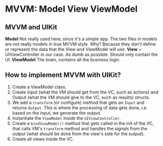 #  MVVM: Model View ViewModel

## **MVVM and UIKit**

**Model**
Not really used here, since it's a simple app. The two files in models are not really models in true MVVM style.
Why? Because they don't define or represent the data that the View and ViewModel will use.
**View** = UIViewController in our case.
As dumb as possible. Should only contain the UI.
**ViewModel**
The brain, contains all the business logic.

## **How to implement MVVM with UIKit?**
1. Create a ViewModel class.
2. Create Input (what the VM should get from the VC, such as actions) and Output (what the VM should give to the VC, such as results) structs.
3. We add a `transform` (or configure) method that gets an `Input` and returns `Output`. This is where the processing of data gets done, i.e. based on the input, we generate the output.
4. Instantiate the `ViewModel` inside the `UIViewController`.
5. Create a `bindViewModel()` method that gets called in the init of the VC, that calls VM's `transform` method and handles the signals from the output (what should be done from the view's side for the output).
6. Create all views inside the VC.
